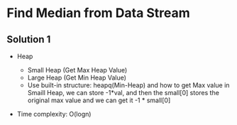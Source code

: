 # Find Median from Data Stream

## Solution 1

- Heap
  - Small Heap (Get Max Heap Value)
  - Large Heap (Get Min Heap Value)
  - Use built-in structure: heapq(Min-Heap) and how to get Max value in Smaill Heap, we can store -1*val, and then the small[0] stores the original max value and we can get it -1 * small[0]

- Time complexity: O(logn)

  

